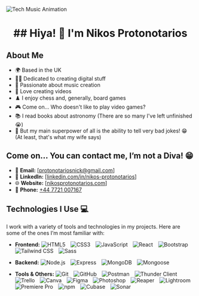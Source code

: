 ![Tech Music Animation](https://media.giphy.com/media/5yQhe3yOs51F4j3w9f/giphy.gif)

<h1 align="center">## Hiya! 👋 I'm Nikos Protonotarios</h1>

  ## About Me
- 🌍 Based in the UK
- 👨‍💻 Dedicated to creating digital stuff
- 🎸 Passionate about music creation
- 🎥 Love creating videos
- ♟️ I enjoy chess and, generally, board games
- 🎮 Come on... Who doesn't like to play video games?
- 📚 I read books about astronomy (There are so many I've left unfinished 😭)
- 💪 But my main superpower of all is the ability to tell very bad jokes! 😁 (At least, that's what my wife says)

## Come on... You can contact me, I’m not a Diva! 😁

- 📧 **Email:** [protonotariosnick@gmail.com]
- 🔗 **LinkedIn:** [[linkedin.com/in/nikos-protonotarios](https://www.linkedin.com/in/nikos-protonotarios-25665a165/)]
- 🌐 **Website:** [[nikosprotonotarios.com](https://protonotariosnick.com/)]
- 📱 **Phone:** [+44 7721 007167](tel:+447721007167)

## Technologies I Use 💻

I work with a variety of tools and technologies in my projects. Here are some of the ones I’m most familiar with:

- **Frontend:**
  <span style="display: inline-block; margin-right: 10px;">![HTML5](https://img.shields.io/badge/-HTML5-FF6347?style=flat&logo=html5&logoColor=white)</span>
  <span style="display: inline-block; margin-right: 10px;">![CSS3](https://img.shields.io/badge/-CSS3-4682B4?style=flat&logo=css3&logoColor=white)</span>
  <span style="display: inline-block; margin-right: 10px;">![JavaScript](https://img.shields.io/badge/-JavaScript-F7DF1E?style=flat&logo=javascript&logoColor=black)</span>
  <span style="display: inline-block; margin-right: 10px;">![React](https://img.shields.io/badge/-React-61DAFB?style=flat&logo=react&logoColor=black)</span>
  <span style="display: inline-block; margin-right: 10px;">![Bootstrap](https://img.shields.io/badge/-Bootstrap-7952B3?style=flat&logo=bootstrap&logoColor=white)</span>
  <span style="display: inline-block; margin-right: 10px;">![Tailwind CSS](https://img.shields.io/badge/-Tailwind%20CSS-38B2AC?style=flat&logo=tailwindcss&logoColor=white)</span>
  <span style="display: inline-block; margin-right: 10px;">![Sass](https://img.shields.io/badge/-Sass-CC6699?style=flat&logo=sass&logoColor=white)</span>

- **Backend:**
  <span style="display: inline-block; margin-right: 10px;">![Node.js](https://img.shields.io/badge/-Node.js-8CC84B?style=flat&logo=node.js&logoColor=white)</span>
  <span style="display: inline-block; margin-right: 10px;">![Express](https://img.shields.io/badge/-Express-000000?style=flat&logo=express&logoColor=white)</span>
  <span style="display: inline-block; margin-right: 10px;">![MongoDB](https://img.shields.io/badge/-MongoDB-47A248?style=flat&logo=mongodb&logoColor=white)</span>
  <span style="display: inline-block; margin-right: 10px;">![Mongoose](https://img.shields.io/badge/-Mongoose-880000?style=flat&logo=mongoose&logoColor=white)</span>

- **Tools & Others:**
  <span style="display: inline-block; margin-right: 10px;">![Git](https://img.shields.io/badge/-Git-F05032?style=flat&logo=git&logoColor=white)</span>
  <span style="display: inline-block; margin-right: 10px;">![GitHub](https://img.shields.io/badge/-GitHub-181717?style=flat&logo=github&logoColor=white)</span>
  <span style="display: inline-block; margin-right: 10px;">![Postman](https://img.shields.io/badge/-Postman-FF6C37?style=flat&logo=postman&logoColor=white)</span>
  <span style="display: inline-block; margin-right: 10px;">![Thunder Client](https://img.shields.io/badge/-Thunder%20Client-5D2F77?style=flat&logo=thunderclient&logoColor=white)</span>
  <span style="display: inline-block; margin-right: 10px;">![Trello](https://img.shields.io/badge/-Trello-0079BF?style=flat&logo=trello&logoColor=white)</span>
  <span style="display: inline-block; margin-right: 10px;">![Canva](https://img.shields.io/badge/-Canva-00C4CC?style=flat&logo=canva&logoColor=white)</span>
  <span style="display: inline-block; margin-right: 10px;">![Figma](https://img.shields.io/badge/-Figma-F24E1E?style=flat&logo=figma&logoColor=white)</span>
  <span style="display: inline-block; margin-right: 10px;">![Photoshop](https://img.shields.io/badge/-Photoshop-31A8FF?style=flat&logo=adobephotoshop&logoColor=white)</span>
  <span style="display: inline-block; margin-right: 10px;">![Reaper](https://img.shields.io/badge/-Reaper-000000?style=flat&logo=reaper&logoColor=white)</span>
  <span style="display: inline-block; margin-right: 10px;">![Lightroom](https://img.shields.io/badge/-Lightroom-1F1F1F?style=flat&logo=adobelightroom&logoColor=white)</span>
  <span style="display: inline-block; margin-right: 10px;">![Premiere Pro](https://img.shields.io/badge/-Premiere%20Pro-9999FF?style=flat&logo=adobepremierepro&logoColor=white)</span>
  <span style="display: inline-block; margin-right: 10px;">![npm](https://img.shields.io/badge/-npm-8CC84B?style=flat&logo=npm&logoColor=white)</span>
  <span style="display: inline-block; margin-right: 10px;">![Cubase](https://img.shields.io/badge/-Cubase-4F5F79?style=flat&logo=steinberg&logoColor=white)</span>
  <span style="display: inline-block; margin-right: 10px;">![Sonar](https://img.shields.io/badge/-Sonar-00A0B6?style=flat&logo=sonar&logoColor=white)</span>




